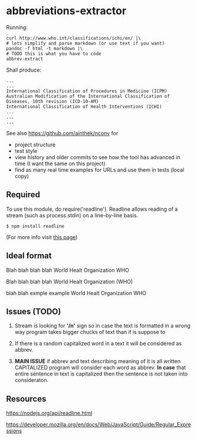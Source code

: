 # abbreviations-extractor

Running:

	curl http://www.who.int/classifications/ichi/en/ |\
	# lets simplify and parse markdown (or use text if you want)
	pandoc -f html -t markdown |\ 
	# TODO this is what you have to code
	abbrev-extract

Shall produce:

	...
	...
	International Classification of Procedures in Medicine (ICPM)
	Australian Modification of the International Classification of Diseases, 10th revision (ICD-10-AM)
	International Classification of Health Interventions (ICHI)
	...
	...
	...


See also <https://github.com/ainthek/nconv> for

- project structure
- test style
- view history and older commits to see how the tool has advanced in time (I want the same on this project)
- find as many real time examples for URLs and use them in tests (local copy)

## Required

To use this module, do require('readline'). Readline allows reading of a stream (such as process.stdin) on a line-by-line basis.

	$ npm install readline

(For more info visit [this page](https://nodejs.org/api/readline.html))


## Ideal format

Blah blah blah blah World Healt Organization WHO

Blah blah blah blah World Healt Organization (WHO)

blah blah exmple example World 
Healt Organization WHO 

## Issues (TODO)

1. Stream is looking for **'/n'** sign so in case the text is formatted in a wrong way program takes bigger chucks of text than it is suppose to

2. If there is a random capitalized word in a text it will be considered as abbrev. 

3. **MAIN ISSUE** if abbrev and text describing meaning of it is all written CAPITALIZED program will consider each word as abbrev. **In case** that entire sentence in text is capitalized then the sentence is not taken into consideraton. 

## Resources

https://nodejs.org/api/readline.html

https://developer.mozilla.org/en/docs/Web/JavaScript/Guide/Regular_Expressions






